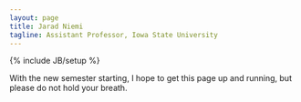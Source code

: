 ```yaml
---
layout: page
title: Jarad Niemi
tagline: Assistant Professor, Iowa State University
---
```

{% include JB/setup %}

With the new semester starting, I hope to get this page up and running, but please do not hold your breath.

